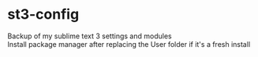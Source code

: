 # st3-config
Backup of my sublime text 3 settings and modules  
Install package manager after replacing the User folder if it's a fresh install
